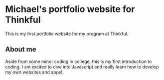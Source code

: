 # Michael's portfolio website for Thinkful
This is my first portfolio website for my program at Thinkful.

## About me
Aside from some minor coding in college, this is my first introduction to coding. I am excited to dive into Javascript and really learn how to develop my own websites and apps!
